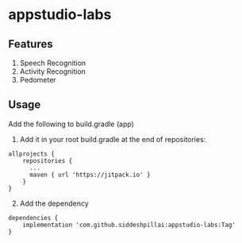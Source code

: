 # appstudio-labs

## Features
1. Speech Recognition
2. Activity Recognition
3. Pedometer

## Usage

Add the following to build.gradle (app)

1. Add it in your root build.gradle at the end of repositories:

```
allprojects {
    repositories {
      ...
      maven { url 'https://jitpack.io' }
    }
}
```
2. Add the dependency
```
dependencies {
    implementation 'com.github.siddeshpillai:appstudio-labs:Tag'
}
```
